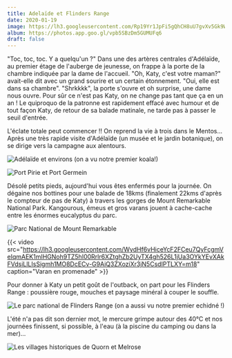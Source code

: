 ```yaml
---
title: Adelaïde et Flinders Range
date: 2020-01-19
image: https://lh3.googleusercontent.com/Rp19Yr1JpFi5gQhCH8uU7gvXv5Gk9WErNx3SzkVUv_Orp0N5Wu4yJOODVstOr9bhYjTB_1VejDMvmpNJTiys_H9exlsIhqQBxe-biyDMAxKnR89wamGxJA3EqVrm0q3wmGh4nPmAZ5E
album: https://photos.app.goo.gl/vpb5SBzDm5GUMUFq6
draft: false
---
```


"Toc, toc, toc. Y a quelqu'un ?" Dans une des artères centrales d'Adélaïde, au premier étage de l'auberge de jeunesse, on frappe à la porte de la chambre indiquée par la dame de l'accueil. "Oh, Katy, c'est votre maman?" avait-elle dit avec un grand sourire et un certain étonnement. "Oui, elle est dans sa chambre". "Shrkkkk", la porte s'ouvre et oh surprise, une dame nous ouvre. Pour sûr ce n'est pas Katy, on ne change pas tant que ça en un an ! Le quiproquo de la patronne est rapidement effacé avec humour et de tout façon Katy, de retour de sa balade matinale, ne tarde pas à passer le seuil d'entrée.

L'éclate totale peut commencer !!  On reprend la vie à trois dans le Mentos... Après une très rapide visite d'Adélaïde (un musée et le jardin botanique), on se dirige vers la campagne aux alentours. 

![Adélaïde et environs (on a vu notre premier koala!)](https://lh3.googleusercontent.com/leqQJ2FCDiZ-xZ9Zhk8sNS93NXR7LLuyXXg2LMiSCSucDrv3zL-06HpY9iphEWyycwffodMNB8suEoxar2GzjydSWYHVMNUc7xPpXL0iYTxo9n-C4jtVBTmKc73EXXfdfkf-XRh_KJY)

![Port Pirie et Port Germein](https://lh3.googleusercontent.com/0s2Lg_4dIcH9zWcMCV6UsOyF6biD9ogT7B3JTe0z_ndwbJCGSy6_qUY2RwillAMTWhGCIcIrxaHj7YODa-Epg37DkgIIdEb3H0xiiLBJyNugfCi-7hMq-UAG7GeQMa0ecq7ct69z6qU)

Désolé petits pieds, aujourd'hui vous êtes enfermés pour la journée. On dégaine nos bottines pour une balade de 18kms (finalement 22kms d'après le compteur de pas de Katy) à travers les gorges de Mount Remarkable National Park. Kangourous, émeus et gros varans jouent à cache-cache entre les énormes eucalyptus du parc.

![Parc National de Mount Remarkable](https://lh3.googleusercontent.com/GuRNcT5gDVuO9WKjHoGEQf9JGorirS-8AlEqzRDbL1KuKwxa_dMIsBZ0-iL7leTqAQJ7LU-tBBMiwYtyrcjBbVuMr3wilN55Nak0qo5ctRtfqiC872BUxnk3pd1wcJtfg_fjDDwa8NQ)

{{< video src="https://lh3.googleusercontent.com/WydHf6vHiceYcF2FCeu7QyFcgmVeIqmAEK1mIHGNoh9TZ5hI00Rrlr6XZtghZb2UyTX4gh526L1jUa3OYkYEvXAkFVdsiLlLIsSigmh1MO8DcECv-G9AiQ3ZXoziXr3jN5CsdIPTLXY=m18" caption="Varan en promenade" >}}

Pour donner à Katy un petit goût de l'outback, on part pour les Flinders Range : poussière rouge, mouches et paysage minéral à couper le souffle. 

![Le parc national de Flinders Range (on a aussi vu notre premier echidné !)](https://lh3.googleusercontent.com/GqwCUxquUwkDg8VD22QATueg8Wr0JsdqnZIMOX_1tPJk2maIIR8nya00jos2SVcpBnzEmYWUvj8Ndl90wmLwtvfX9TC3abx8FFAfrzUtF5XTQ4hiaTYnLmZY0DctDBGDIn6GuxvBHkM)

L'été n'a pas dit son dernier mot, le mercure grimpe autour des 40°C et nos journées finissent, si possible, à l'eau (à la piscine du camping ou dans la mer)...

![Les villages historiques de Quorn et Melrose](https://lh3.googleusercontent.com/oQ20PvZu2tEPL8L4WVQcBZ379vxlSv-6O6i2Sr_CymbWOEFU_KWV99zttHwGdc0weyCawVeVVk50l7R2C569Hx2s5OXKQQrS4GFE3e1mcxPEKvmMDJ8VLfIFsjV2wvyKNDrFSzvjV3E)

